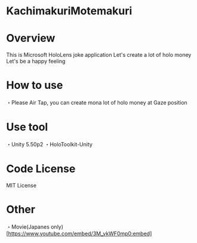 # KachimakuriMotemakuri
Overview
================
This is Microsoft HoloLens joke application
Let's create a lot of holo money
Let's be a happy feeling

How to use
================
・Please Air Tap, you can create mona lot of holo money at Gaze position

Use tool
================
・Unity 5.50p2
・HoloToolkit-Unity

Code License
================
MIT License

Other 
================
・Movie(Japanes only)
[https://www.youtube.com/embed/3M_vkWF0mp0:embed]

